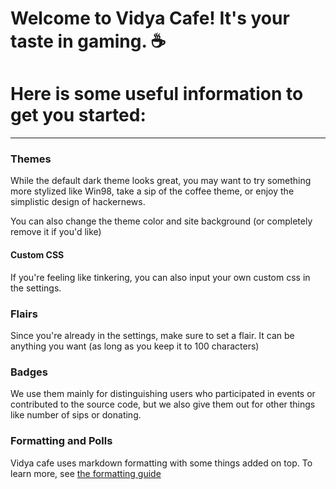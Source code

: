 # Welcome to Vidya Cafe! It's your taste in gaming. ☕
# Here is some useful information to get you started:
---
### Themes
While the default dark theme looks great, you may want to try something more stylized like Win98, take a sip of the coffee theme, or enjoy the simplistic design of hackernews. 

You can also change the theme color and site background (or completely remove it if you'd like)
#### Custom CSS
If you're feeling like tinkering, you can also input your own custom css in the settings.

### Flairs
Since you're already in the settings, make sure to set a flair. It can be anything you want (as long as you keep it to 100 characters)

### Badges
We use them mainly for distinguishing users who participated in events or contributed to the source code, but we also give them out for other things like number of sips or donating.

### Formatting and Polls
Vidya cafe uses markdown formatting with some things added on top. To learn more, see [the formatting guide](/formatting)





